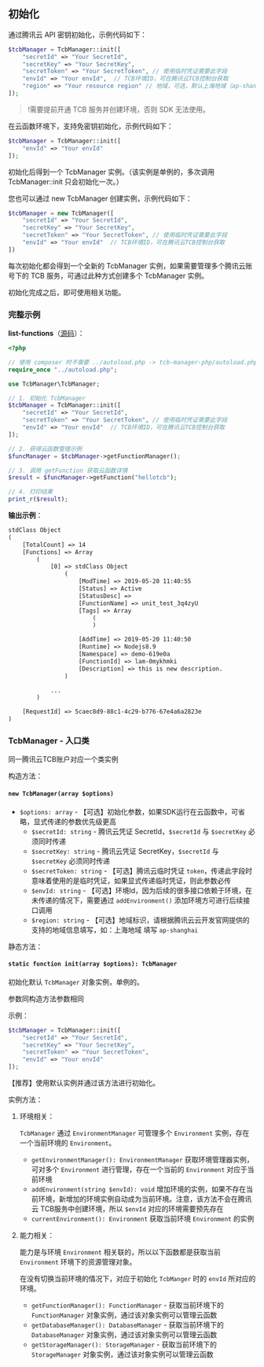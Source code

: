 
## 初始化

通过腾讯云 API 密钥初始化，示例代码如下：

```php
$tcbManager = TcbManager::init([
    "secretId" => "Your SecretId",
    "secretKey" => "Your SecretKey",
    "secretToken" => "Your SecretToken", // 使用临时凭证需要此字段
    "envId" => "Your envId",  // TCB环境ID，可在腾讯云TCB控制台获取
    "region" => "Your resource region" // 地域，可选，默认上海地域（ap-shanghai）
]);
```

>!需要提前开通 TCB 服务并创建环境，否则 SDK 无法使用。


在云函数环境下，支持免密钥初始化，示例代码如下：

```php
$tcbManager = TcbManager::init([
    "envId" => "Your envId"
]);
```

初始化后得到一个 TcbManager 实例。（该实例是单例的，多次调用 TcbManager::init 只会初始化一次。）

您也可以通过 new TcbManager 创建实例，示例代码如下：
```php
$tcbManager = new TcbManager([
    "secretId" => "Your SecretId",
    "secretKey" => "Your SecretKey",
    "secretToken" => "Your SecretToken", // 使用临时凭证需要此字段
    "envId" => "Your envId"  // TCB环境ID，可在腾讯云TCB控制台获取
])
```
每次初始化都会得到一个全新的 TcbManager 实例，如果需要管理多个腾讯云账号下的 TCB 服务，可通过此种方式创建多个 TcbManager 实例。

初始化完成之后，即可使用相关功能。

### 完整示例

**list-functions**（[源码](https://github.com/TencentCloudBase/tcb-manager-php/blob/master/samples/list-functions.php)）：

```php
<?php

// 使用 composer 时不需要 ../autoload.php -> tcb-manager-php/autoload.php
require_once "../autoload.php";

use TcbManager\TcbManager;

// 1. 初始化 TcbManager
$tcbManager = TcbManager::init([
    "secretId" => "Your SecretId",
    "secretToken" => "Your SecretToken", // 使用临时凭证需要此字段
    "envId" => "Your envId"  // TCB环境ID，可在腾讯云TCB控制台获取
]);

// 2. 获得云函数管理示例
$funcManager = $tcbManager->getFunctionManager();

// 3. 调用 getFunction 获取云函数详情
$result = $funcManager->getFunction("hellotcb");

// 4. 打印结果
print_r($result);
```

**输出示例**：

```txt
stdClass Object
(
    [TotalCount] => 14
    [Functions] => Array
        (
            [0] => stdClass Object
                (
                    [ModTime] => 2019-05-20 11:40:55
                    [Status] => Active
                    [StatusDesc] => 
                    [FunctionName] => unit_test_3q4zyU
                    [Tags] => Array
                        (
                        )

                    [AddTime] => 2019-05-20 11:40:50
                    [Runtime] => Nodejs8.9
                    [Namespace] => demo-619e0a
                    [FunctionId] => lam-0mykhmki
                    [Description] => this is new description.
                )

            ...
        )

    [RequestId] => 5caec8d9-88c1-4c29-b776-67e4a6a2823e
)
```

### TcbManager - 入口类

同一腾讯云TCB账户对应一个类实例

构造方法：

#### `new TcbManager(array $options)`

* `$options: array` - 【可选】初始化参数，如果SDK运行在云函数中，可省略，显式传递的参数优先级更高
  * `$secretId: string` - 腾讯云凭证 SecretId，`$secretId` 与 `$secretKey` 必须同时传递
  * `$secretKey: string` - 腾讯云凭证 SecretKey，`$secretId` 与 `$secretKey` 必须同时传递
  * `$secretToken: string` - 【可选】腾讯云临时凭证 `token`，传递此字段时意味着使用的是临时凭证，如果显式传递临时凭证，则此参数必传
  * `$envId: string` - 【可选】环境Id，因为后续的很多接口依赖于环境，在未传递的情况下，需要通过 `addEnvironment()` 添加环境方可进行后续接口调用
  * `$region: string` - 【可选】地域标识，请根据腾讯云云开发官网提供的支持的地域信息填写，如：上海地域 填写 `ap-shanghai`

静态方法：

#### `static function init(array $options): TcbManager`

初始化默认 `TcbManager` 对象实例，单例的。

参数同构造方法参数相同

示例：
    
```php
$tcbManager = TcbManager::init([
    "secretId" => "Your SecretId",
    "secretKey" => "Your SecretKey",
    "secretToken" => "Your SecretToken",
    "envId" => "Your envId"
]);
```

【推荐】使用默认实例并通过该方法进行初始化。

实例方法：

1. 环境相关：

    `TcbManager` 通过 `EnvironmentManager` 可管理多个 `Environment` 实例，存在一个当前环境的 `Environment`。
    
    * `getEnvironmentManager(): EnvironmentManager` 获取环境管理器实例，可对多个 `Environment` 进行管理，存在一个当前的     `Environment` 对应于当前环境
    * `addEnvironment(string $envId): void` 增加环境的实例，如果不存在当前环境，新增加的环境实例自动成为当前环境。注意，该方法不会在腾讯云    TCB服务中创建环境，所以 `$envId` 对应的环境需要预先存在
    * `currentEnvironment(): Environment` 获取当前环境 `Environment` 的实例

2. 能力相关：

    能力是与环境 `Environment` 相关联的，所以以下函数都是获取当前 `Environment` 环境下的资源管理对象。

    在没有切换当前环境的情况下，对应于初始化 `TcbManger` 时的 `envId` 所对应的环境。

   * `getFunctionManager(): FunctionManager` - 获取当前环境下的 `FunctionManager` 对象实例，通过该对象实例可以管理云函数
   * `getDatabaseManager(): DatabaseManager` - 获取当前环境下的 `DatabaseManager` 对象实例，通过该对象实例可以管理云函数
   * `getStorageManager(): StorageManager` - 获取当前环境下的 `StorageManager` 对象实例，通过该对象实例可以管理云函数

